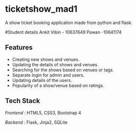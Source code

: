 # ticketshow_mad1
A show ticket booking application made from python and flask.

#Student details
Ankit
Vibin - 10637649
Pawan -10641174

## Features

- Creating new shows and venues.
- Updating the details of shows and venues.
- Searching for the shows based on venues or tags.
- Separate login for admin and users.
- Updating details of the users.
- Popularity of a show/venue based on ratings.


## Tech Stack

*Frontend* : HTML5, CSS3, Bootstrap 4

*Backend* : Flask, Jinja2, SQLite
